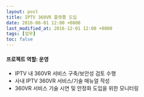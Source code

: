 ```yaml
---
layout: post
title: IPTV 360VR 플랫폼 도입
date: 2016-06-01 12:00 +0800
last_modified_at: 2016-12-01 12:00 +0800
tags: [업무]
toc: false
---
```


#### 프로젝트 역할: 운영

- IPTV 내 360VR 서비스 구축/보안성 검토 수행
- 사내 IPTV 360VR 서비스/기술 매뉴얼 작성
- 360VR 서비스 기술 시연 및 안정화 도입을 위한 모니터링